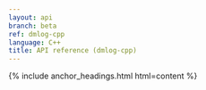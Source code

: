 ```yaml
---
layout: api
branch: beta
ref: dmlog-cpp
language: C++
title: API reference (dmlog-cpp)
---
```

{% include anchor_headings.html html=content %}